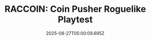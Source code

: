 ---
title: "RACCOIN: Coin Pusher Roguelike Playtest"
id: 3921890
date: 2025-08-27T05:00:09.695Z
link: games/steam/recent/raccoin-coin-pusher-roguelike-playtest
image: http://media.steampowered.com/steamcommunity/public/images/apps/3921890/b06de9268dae8034f5fdb7b84c6c3357f4e65c8d.jpg
playtime_2weeks: 14
playtime_forever: 14
playtime_windows_forever: 0
playtime_mac_forever: 0
playtime_linux_forever: 14
playtime_deck_forever: 14
---